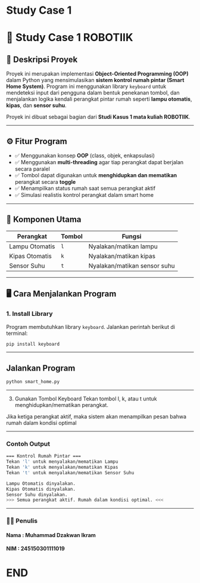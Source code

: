 # Study Case 1
# 🤖 Study Case 1 ROBOTIIK

## 📌 Deskripsi Proyek
Proyek ini merupakan implementasi **Object-Oriented Programming (OOP)** dalam Python yang mensimulasikan **sistem kontrol rumah pintar (Smart Home System)**. Program ini menggunakan library `keyboard` untuk mendeteksi input dari pengguna dalam bentuk penekanan tombol, dan menjalankan logika kendali perangkat pintar rumah seperti **lampu otomatis**, **kipas**, dan **sensor suhu**.

Proyek ini dibuat sebagai bagian dari **Studi Kasus 1 mata kuliah ROBOTIIK**.

---

## ⚙️ Fitur Program

- ✅ Menggunakan konsep **OOP** (class, objek, enkapsulasi)
- ✅ Menggunakan **multi-threading** agar tiap perangkat dapat berjalan secara paralel
- ✅ Tombol dapat digunakan untuk **menghidupkan dan mematikan** perangkat secara **toggle**
- ✅ Menampilkan status rumah saat semua perangkat aktif
- ✅ Simulasi realistis kontrol perangkat dalam smart home

---

## 🧠 Komponen Utama

| Perangkat       | Tombol | Fungsi                             |
|----------------|--------|------------------------------------|
| Lampu Otomatis | `l`    | Nyalakan/matikan lampu             |
| Kipas Otomatis | `k`    | Nyalakan/matikan kipas             |
| Sensor Suhu    | `t`    | Nyalakan/matikan sensor suhu       |

---

## 🖥️ Cara Menjalankan Program

### 1. Install Library
Program membutuhkan library `keyboard`. Jalankan perintah berikut di terminal:
```bash
pip install keyboard
```
---

## Jalankan Program
```bash
python smart_home.py
```

---
3. Gunakan Tombol Keyboard
Tekan tombol l, k, atau t untuk menghidupkan/mematikan perangkat.

Jika ketiga perangkat aktif, maka sistem akan menampilkan pesan bahwa rumah dalam kondisi optimal

---

### Contoh Output
```bash
=== Kontrol Rumah Pintar ===
Tekan 'l' untuk menyalakan/mematikan Lampu
Tekan 'k' untuk menyalakan/mematikan Kipas
Tekan 't' untuk menyalakan/mematikan Sensor Suhu

Lampu Otomatis dinyalakan.
Kipas Otomatis dinyalakan.
Sensor Suhu dinyalakan.
>>> Semua perangkat aktif. Rumah dalam kondisi optimal. <<<
```

---
### 🧑‍💻 Penulis
#### Nama : Muhammad Dzakwan Ikram
#### NIM  : 245150301111019

# END


